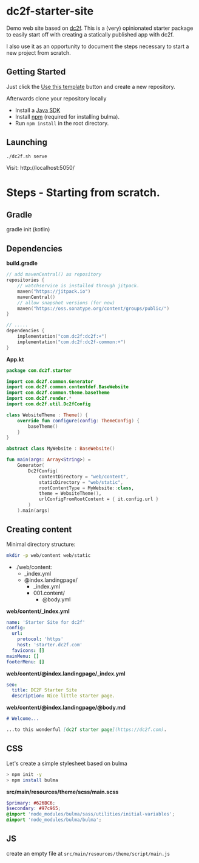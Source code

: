 # dc2f-starter-site

Demo web site based on [dc2f](https://github.com/dc2f/dc2f). This is a (very) opinionated starter package to 
easily start off with creating a statically published app with dc2f.

I also use it as an opportunity to document the steps necessary to 
start a new project from scratch.

## Getting Started

Just click the [Use this template](https://github.com/dc2f/dc2f-starter-site/generate) button and create a new repository.

Afterwards clone your repository locally

* Install a [Java SDK](https://www.oracle.com/technetwork/java/javase/downloads/index.html)
* Install [npm](https://www.npmjs.com/) (required for installing bulma).
* Run `npm install` in the root directory.

## Launching

```bash
./dc2f.sh serve
```

Visit: http://localhost:5050/


# Steps - Starting from scratch.

## Gradle

gradle init (kotlin)

## Dependencies

**build.gradle**

```kotlin
// add mavenCentral() as repository
repositories {
    // watchservice is installed through jitpack.
    maven("https://jitpack.io")
    mavenCentral()
    // allow snapshot versions (for now)
    maven("https://oss.sonatype.org/content/groups/public/")
}

// .....
dependencies {
    implementation("com.dc2f:dc2f:+")
    implementation("com.dc2f:dc2f-common:+")
}
```

**App.kt**

```kotlin
package com.dc2f.starter

import com.dc2f.common.Generator
import com.dc2f.common.contentdef.BaseWebsite
import com.dc2f.common.theme.baseTheme
import com.dc2f.render.*
import com.dc2f.util.Dc2fConfig

class WebsiteTheme : Theme() {
    override fun configure(config: ThemeConfig) {
        baseTheme()
    }
}

abstract class MyWebsite : BaseWebsite()

fun main(args: Array<String>) =
    Generator(
        Dc2fConfig(
            contentDirectory = "web/content",
            staticDirectory = "web/static",
            rootContentType = MyWebsite::class,
            theme = WebsiteTheme(),
            urlConfigFromRootContent = { it.config.url }
        )
    ).main(args)
```

## Creating content

Minimal directory structure:

```bash
mkdir -p web/content web/static
```

* ./web/content:
  * _index.yml
  * @index.landingpage/
    * _index.yml
    * 001.content/
      * @body.yml

**web/content/_index.yml**

```yaml
name: 'Starter Site for dc2f'
config:
  url:
    protocol: 'https'
    host: 'starter.dc2f.com'
  favicons: []
mainMenu: []
footerMenu: []
```

**web/content/@index.landingpage/_index.yml**

```yaml
seo:
  title: DC2F Starter Site
  description: Nice little starter page.
```

**web/content/@index.landingpage/@body.md**

```markdown
# Welcome...

...to this wonderful [dc2f starter page](https://dc2f.com).
```

## CSS

Let's create a simple stylesheet based on bulma

```bash
> npm init -y
> npm install bulma
```

**src/main/resources/theme/scss/main.scss**

```scss
$primary: #626BC6;
$secondary: #97c965;
@import 'node_modules/bulma/sass/utilities/initial-variables';
@import 'node_modules/bulma/bulma';

```

## JS

create an empty file at `src/main/resources/theme/script/main.js`
